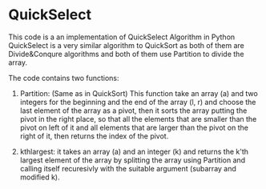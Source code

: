# QuickSelect
This code is a an implementation of QuickSelect Algorithm in Python
QuickSelect is a very similar algorithm to QuickSort as both of them are Divide&Conqure algorithms and both of them use Partition to divide the array.

The code contains two functions:
1. Partition: (Same as in QuickSort) This function take an array (a) and two integers for the beginning and the end of the array (l, r) and choose the last element of the array as a pivot, then it sorts the array putting the pivot in the right place, so that all the elements that are smaller than the pivot on left of it and all elements that are larger than the pivot on the right of it, then returns the index of the pivot.

2. kthlargest: it takes an array (a) and an integer (k) and returns the k'th largest element of the array by splitting the array using Partition and calling itself recuresivly with the suitable argument (subarray and modified k).
